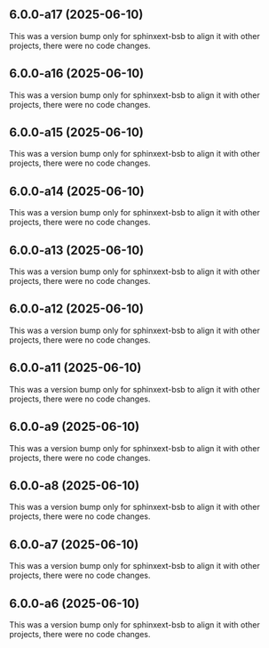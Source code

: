 ## 6.0.0-a17 (2025-06-10)

This was a version bump only for sphinxext-bsb to align it with other projects, there were no code changes.

## 6.0.0-a16 (2025-06-10)

This was a version bump only for sphinxext-bsb to align it with other projects, there were no code changes.

## 6.0.0-a15 (2025-06-10)

This was a version bump only for sphinxext-bsb to align it with other projects, there were no code changes.

## 6.0.0-a14 (2025-06-10)

This was a version bump only for sphinxext-bsb to align it with other projects, there were no code changes.

## 6.0.0-a13 (2025-06-10)

This was a version bump only for sphinxext-bsb to align it with other projects, there were no code changes.

## 6.0.0-a12 (2025-06-10)

This was a version bump only for sphinxext-bsb to align it with other projects, there were no code changes.

## 6.0.0-a11 (2025-06-10)

This was a version bump only for sphinxext-bsb to align it with other projects, there were no code changes.

## 6.0.0-a9 (2025-06-10)

This was a version bump only for sphinxext-bsb to align it with other projects, there were no code changes.

## 6.0.0-a8 (2025-06-10)

This was a version bump only for sphinxext-bsb to align it with other projects, there were no code changes.

## 6.0.0-a7 (2025-06-10)

This was a version bump only for sphinxext-bsb to align it with other projects, there were no code changes.

## 6.0.0-a6 (2025-06-10)

This was a version bump only for sphinxext-bsb to align it with other projects, there were no code changes.